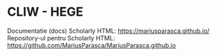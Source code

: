 # CLIW - HEGE
Documentatie (docs) Scholarly HTML: https://mariusparasca.github.io/ <br />
Repository-ul pentru Scholarly HTML: https://github.com/MariusParasca/MariusParasca.github.io

